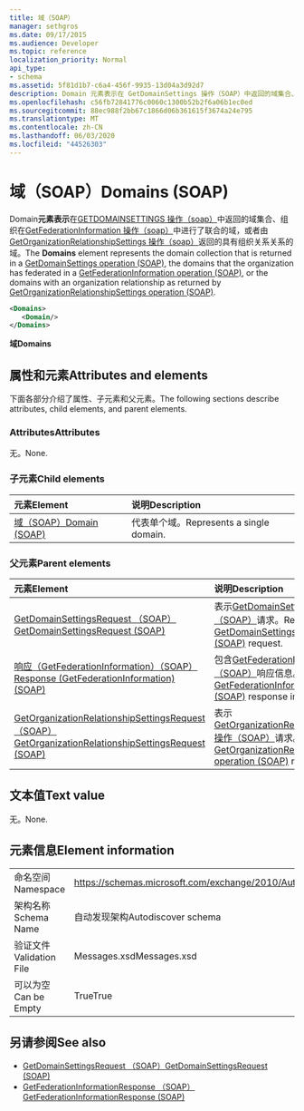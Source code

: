 ```yaml
---
title: 域（SOAP）
manager: sethgros
ms.date: 09/17/2015
ms.audience: Developer
ms.topic: reference
localization_priority: Normal
api_type:
- schema
ms.assetid: 5f81d1b7-c6a4-456f-9935-13d04a3d92d7
description: Domain 元素表示在 GetDomainSettings 操作（SOAP）中返回的域集合、组织在 GetFederationInformation 操作（SOAP）中进行了联合的域，或者由 GetOrganizationRelationshipSettings 操作（SOAP）返回的具有组织关系关系的域。
ms.openlocfilehash: c56fb72841776c0060c1300b52b2f6a06b1ec0ed
ms.sourcegitcommit: 88ec988f2bb67c1866d06b361615f3674a24e795
ms.translationtype: MT
ms.contentlocale: zh-CN
ms.lasthandoff: 06/03/2020
ms.locfileid: "44526303"
---
```

# <a name="domains-soap"></a><span data-ttu-id="ba5a9-103">域（SOAP）</span><span class="sxs-lookup"><span data-stu-id="ba5a9-103">Domains (SOAP)</span></span>

<span data-ttu-id="ba5a9-104">Domain**元素表示**在[GETDOMAINSETTINGS 操作（soap）](getdomainsettings-operation-soap.md)中返回的域集合、组织在[GetFederationInformation 操作（soap）](getfederationinformation-operation-soap.md)中进行了联合的域，或者由[GetOrganizationRelationshipSettings 操作（soap）](getorganizationrelationshipsettings-operation-soap.md)返回的具有组织关系关系的域。</span><span class="sxs-lookup"><span data-stu-id="ba5a9-104">The **Domains** element represents the domain collection that is returned in a [GetDomainSettings operation (SOAP)](getdomainsettings-operation-soap.md), the domains that the organization has federated in a [GetFederationInformation operation (SOAP)](getfederationinformation-operation-soap.md), or the domains with an organization relationship as returned by [GetOrganizationRelationshipSettings operation (SOAP)](getorganizationrelationshipsettings-operation-soap.md).</span></span>
  
```XML
<Domains>
   <Domain/>
</Domains>
```

 <span data-ttu-id="ba5a9-105">**域**</span><span class="sxs-lookup"><span data-stu-id="ba5a9-105">**Domains**</span></span>
## <a name="attributes-and-elements"></a><span data-ttu-id="ba5a9-106">属性和元素</span><span class="sxs-lookup"><span data-stu-id="ba5a9-106">Attributes and elements</span></span>

<span data-ttu-id="ba5a9-107">下面各部分介绍了属性、子元素和父元素。</span><span class="sxs-lookup"><span data-stu-id="ba5a9-107">The following sections describe attributes, child elements, and parent elements.</span></span>
  
### <a name="attributes"></a><span data-ttu-id="ba5a9-108">Attributes</span><span class="sxs-lookup"><span data-stu-id="ba5a9-108">Attributes</span></span>

<span data-ttu-id="ba5a9-109">无。</span><span class="sxs-lookup"><span data-stu-id="ba5a9-109">None.</span></span>
  
### <a name="child-elements"></a><span data-ttu-id="ba5a9-110">子元素</span><span class="sxs-lookup"><span data-stu-id="ba5a9-110">Child elements</span></span>

|<span data-ttu-id="ba5a9-111">**元素**</span><span class="sxs-lookup"><span data-stu-id="ba5a9-111">**Element**</span></span>|<span data-ttu-id="ba5a9-112">**说明**</span><span class="sxs-lookup"><span data-stu-id="ba5a9-112">**Description**</span></span>|
|:-----|:-----|
|[<span data-ttu-id="ba5a9-113">域（SOAP）</span><span class="sxs-lookup"><span data-stu-id="ba5a9-113">Domain (SOAP)</span></span>](domain-soap.md) <br/> |<span data-ttu-id="ba5a9-114">代表单个域。</span><span class="sxs-lookup"><span data-stu-id="ba5a9-114">Represents a single domain.</span></span>  <br/> |
   
### <a name="parent-elements"></a><span data-ttu-id="ba5a9-115">父元素</span><span class="sxs-lookup"><span data-stu-id="ba5a9-115">Parent elements</span></span>

|<span data-ttu-id="ba5a9-116">**元素**</span><span class="sxs-lookup"><span data-stu-id="ba5a9-116">**Element**</span></span>|<span data-ttu-id="ba5a9-117">**说明**</span><span class="sxs-lookup"><span data-stu-id="ba5a9-117">**Description**</span></span>|
|:-----|:-----|
|[<span data-ttu-id="ba5a9-118">GetDomainSettingsRequest （SOAP）</span><span class="sxs-lookup"><span data-stu-id="ba5a9-118">GetDomainSettingsRequest (SOAP)</span></span>](getdomainsettingsrequest-soap.md) <br/> |<span data-ttu-id="ba5a9-119">表示[GetDomainSettings 操作（SOAP）](getdomainsettings-operation-soap.md)请求。</span><span class="sxs-lookup"><span data-stu-id="ba5a9-119">Represents a [GetDomainSettings operation (SOAP)](getdomainsettings-operation-soap.md) request.</span></span>  <br/> |
|[<span data-ttu-id="ba5a9-120">响应（GetFederationInformation）（SOAP）</span><span class="sxs-lookup"><span data-stu-id="ba5a9-120">Response (GetFederationInformation) (SOAP)</span></span>](response-getfederationinformationsoap.md) <br/> |<span data-ttu-id="ba5a9-121">包含[GetFederationInformation 操作（SOAP）](getfederationinformation-operation-soap.md)响应信息。</span><span class="sxs-lookup"><span data-stu-id="ba5a9-121">Contains the [GetFederationInformation operation (SOAP)](getfederationinformation-operation-soap.md) response information.</span></span>  <br/> |
|[<span data-ttu-id="ba5a9-122">GetOrganizationRelationshipSettingsRequest （SOAP）</span><span class="sxs-lookup"><span data-stu-id="ba5a9-122">GetOrganizationRelationshipSettingsRequest (SOAP)</span></span>](getorganizationrelationshipsettingsrequest-soap.md) <br/> |<span data-ttu-id="ba5a9-123">表示[GetOrganizationRelationshipSettings 操作（SOAP）](getorganizationrelationshipsettings-operation-soap.md)请求。</span><span class="sxs-lookup"><span data-stu-id="ba5a9-123">Represents a [GetOrganizationRelationshipSettings operation (SOAP)](getorganizationrelationshipsettings-operation-soap.md) request.</span></span>  <br/> |
   
## <a name="text-value"></a><span data-ttu-id="ba5a9-124">文本值</span><span class="sxs-lookup"><span data-stu-id="ba5a9-124">Text value</span></span>

<span data-ttu-id="ba5a9-125">无。</span><span class="sxs-lookup"><span data-stu-id="ba5a9-125">None.</span></span>
  
## <a name="element-information"></a><span data-ttu-id="ba5a9-126">元素信息</span><span class="sxs-lookup"><span data-stu-id="ba5a9-126">Element information</span></span>

|||
|:-----|:-----|
|<span data-ttu-id="ba5a9-127">命名空间</span><span class="sxs-lookup"><span data-stu-id="ba5a9-127">Namespace</span></span>  <br/> |https://schemas.microsoft.com/exchange/2010/Autodiscover  <br/> |
|<span data-ttu-id="ba5a9-128">架构名称</span><span class="sxs-lookup"><span data-stu-id="ba5a9-128">Schema Name</span></span>  <br/> |<span data-ttu-id="ba5a9-129">自动发现架构</span><span class="sxs-lookup"><span data-stu-id="ba5a9-129">Autodiscover schema</span></span>  <br/> |
|<span data-ttu-id="ba5a9-130">验证文件</span><span class="sxs-lookup"><span data-stu-id="ba5a9-130">Validation File</span></span>  <br/> |<span data-ttu-id="ba5a9-131">Messages.xsd</span><span class="sxs-lookup"><span data-stu-id="ba5a9-131">Messages.xsd</span></span>  <br/> |
|<span data-ttu-id="ba5a9-132">可以为空</span><span class="sxs-lookup"><span data-stu-id="ba5a9-132">Can be Empty</span></span>  <br/> |<span data-ttu-id="ba5a9-133">True</span><span class="sxs-lookup"><span data-stu-id="ba5a9-133">True</span></span>  <br/> |
   
## <a name="see-also"></a><span data-ttu-id="ba5a9-134">另请参阅</span><span class="sxs-lookup"><span data-stu-id="ba5a9-134">See also</span></span>

- [<span data-ttu-id="ba5a9-135">GetDomainSettingsRequest （SOAP）</span><span class="sxs-lookup"><span data-stu-id="ba5a9-135">GetDomainSettingsRequest (SOAP)</span></span>](getdomainsettingsrequest-soap.md)  
- [<span data-ttu-id="ba5a9-136">GetFederationInformationResponse （SOAP）</span><span class="sxs-lookup"><span data-stu-id="ba5a9-136">GetFederationInformationResponse (SOAP)</span></span>](getfederationinformationresponse-soap.md)

